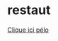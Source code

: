 # restaut
<a href="https://htmlpreview.github.io/?https://github.com/MathieuCoynet/restaut/blob/master/index.html">Clique ici pélo </a>
